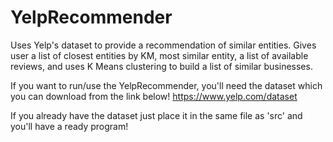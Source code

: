 # YelpRecommender
Uses Yelp's dataset to provide a recommendation of similar entities. Gives user a list of closest entities by KM, most similar entity, a list of available reviews, and uses K Means clustering to build a list of similar businesses.


If you want to run/use the YelpRecommender, you'll need the dataset which you can download from the link below!
https://www.yelp.com/dataset

If you already have the dataset just place it in the same file as 'src' and you'll have a ready program!
